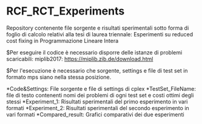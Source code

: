 # RCF_RCT_Experiments
Repository contenente file sorgente e risultati sperimentali sotto forma di foglio di calcolo relativi alla tesi di laurea triennale: Esperimenti su reduced cost fixing in Programmazione Lineare Intera

$Per eseguire il codice è necessario disporre delle istanze di problemi scaricabili:
miplib2017: https://miplib.zib.de/download.html

$Per l'esecuzione è necessario che sorgente, settings e file di test set in formato mps siano nella stessa posizione.

*Code&Settings: File sorgente e file di settings di cplex
*TestSet_FileName: file di testo contenenti nomi dei problemi di ogni test set e costi ottimi degli stessi
*Experiment_1: Risultati sperimentali del primo esperimento in vari formati
*Experiment_2: Risultati sperimentali del secondo esperimento in vari formati
*Compared_result: Grafici comparativi dei due esperimenti
